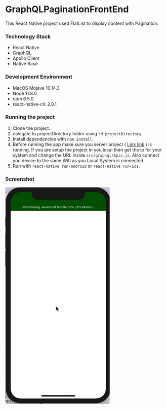 # GraphQLPaginationFrontEnd

This React Native project used FlatList to display content with Pagination.

### Technology Stack
- React Native
- GraphQL
- Apollo Client
- Native Base

### Development Environment 
- MacOS Mojave 10.14.3
- Node 11.8.0
- npm 6.5.0
- react-native-cli: 2.0.1

### Running the project
1. Clone the project.
2. navigate to projectDirectory folder using `cd projectDirectory`.
3. Install dependencies with `npm install`.
4. Before running the app make sure you server project ( [Link link](https://github.com/pankajnegi1893/GraphQLPaginationBackend) ) is running. If you are setup the project in you local then get the ip for your system and change the URL inside 
    `src/graphql/Apis.js`. Also connect you device to the same Wifi as you Local System is connected.
4. Run with `react-native run-android` or `react-native run-ios`.


### Screenshot

![](/gif/graphql_pagination.gif)